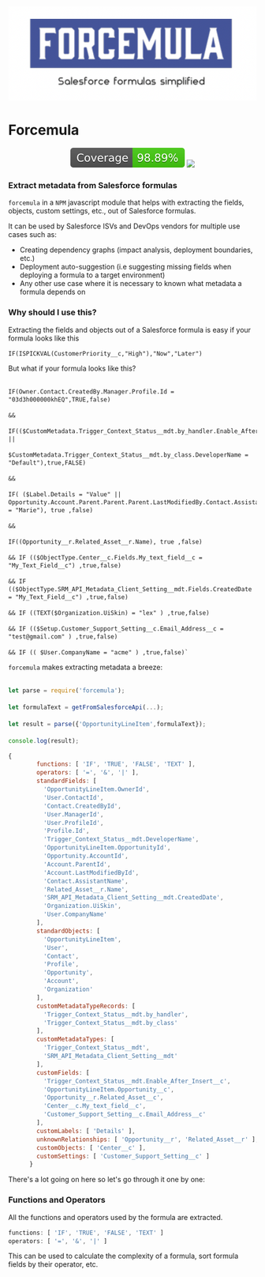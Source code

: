 
<img src="./img/logo.png">

# Forcemula 


<p align=center>

<img src="./coverage/badge-lines.svg">
<a href="https://github.com/pgonzaleznetwork/forcemula/actions/workflows/nodejs.yaml">
		<img src="https://github.com/pgonzaleznetwork/forcemula/workflows/Tests/badge.svg?style=flat" />
</a>
</p>

### Extract metadata from Salesforce formulas

`forcemula` in a `NPM` javascript module that helps with extracting the fields, objects, custom settings, etc., out of Salesforce formulas.

It can be used by Salesforce ISVs and DevOps vendors for multiple use cases such as:

*  Creating dependency graphs (impact analysis, deployment boundaries, etc.)
* Deployment auto-suggestion (i.e suggesting missing fields when deploying a formula to a target environment)
* Any other use case where it is necessary to known what metadata a formula depends on

### Why should I use this?

Extracting the fields and objects out of a Salesforce formula is easy if your formula looks like this

```
IF(ISPICKVAL(CustomerPriority__c,"High"),"Now","Later") 
```

But what if your formula looks like this?

```mysql

IF(Owner.Contact.CreatedBy.Manager.Profile.Id = "03d3h000000khEQ",TRUE,false)

&&

IF(($CustomMetadata.Trigger_Context_Status__mdt.by_handler.Enable_After_Insert__c ||

$CustomMetadata.Trigger_Context_Status__mdt.by_class.DeveloperName = "Default"),true,FALSE)

&&

IF( ($Label.Details = "Value" || Opportunity.Account.Parent.Parent.Parent.LastModifiedBy.Contact.AssistantName = "Marie"), true ,false)

&&

IF((Opportunity__r.Related_Asset__r.Name), true ,false)

&& IF (($ObjectType.Center__c.Fields.My_text_field__c = "My_Text_Field__c") ,true,false)

&& IF (($ObjectType.SRM_API_Metadata_Client_Setting__mdt.Fields.CreatedDate  = "My_Text_Field__c") ,true,false)

&& IF ((TEXT($Organization.UiSkin) = "lex" ) ,true,false)

&& IF (($Setup.Customer_Support_Setting__c.Email_Address__c = "test@gmail.com" ) ,true,false)

&& IF (( $User.CompanyName = "acme" ) ,true,false)`

```

`forcemula` makes extracting metadata a breeze: 

```javascript

let parse = require('forcemula');

let formulaText = getFromSalesforceApi(...);

let result = parse({'OpportunityLineItem',formulaText});

console.log(result);

```

```javascript
{
        functions: [ 'IF', 'TRUE', 'FALSE', 'TEXT' ],
        operators: [ '=', '&', '|' ],
        standardFields: [
          'OpportunityLineItem.OwnerId',
          'User.ContactId',
          'Contact.CreatedById',
          'User.ManagerId',
          'User.ProfileId',
          'Profile.Id',
          'Trigger_Context_Status__mdt.DeveloperName',
          'OpportunityLineItem.OpportunityId',
          'Opportunity.AccountId',
          'Account.ParentId',
          'Account.LastModifiedById',
          'Contact.AssistantName',
          'Related_Asset__r.Name',
          'SRM_API_Metadata_Client_Setting__mdt.CreatedDate',
          'Organization.UiSkin',
          'User.CompanyName'
        ],
        standardObjects: [
          'OpportunityLineItem',
          'User',
          'Contact',
          'Profile',
          'Opportunity',
          'Account',
          'Organization'
        ],
        customMetadataTypeRecords: [
          'Trigger_Context_Status__mdt.by_handler',
          'Trigger_Context_Status__mdt.by_class'
        ],
        customMetadataTypes: [
          'Trigger_Context_Status__mdt',
          'SRM_API_Metadata_Client_Setting__mdt'
        ],
        customFields: [
          'Trigger_Context_Status__mdt.Enable_After_Insert__c',
          'OpportunityLineItem.Opportunity__c',
          'Opportunity__r.Related_Asset__c',
          'Center__c.My_text_field__c',
          'Customer_Support_Setting__c.Email_Address__c'
        ],
        customLabels: [ 'Details' ],
        unknownRelationships: [ 'Opportunity__r', 'Related_Asset__r' ],
        customObjects: [ 'Center__c' ],
        customSettings: [ 'Customer_Support_Setting__c' ]
      }
```

There's a lot going on here so let's go through it one by one:

### Functions and Operators

All the functions and operators used by the formula are extracted. 

```javascript
functions: [ 'IF', 'TRUE', 'FALSE', 'TEXT' ]
operators: [ '=', '&', '|' ]
```

This can be used to calculate the complexity of a formula, sort formula fields by their operator, etc.



